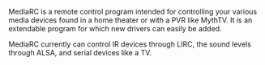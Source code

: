 MediaRC is a remote control program intended for controlling your various media devices found in a home theater or with a PVR like MythTV. It is an extendable program for which new drivers can easily be added.

MediaRC currently can control IR devices through LIRC, the sound levels through ALSA, and serial devices like a TV.